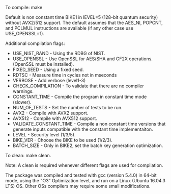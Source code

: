 To compile:
    make

Default is non constant time BIKE1 in lEVEL=5 (128-bit quantum security) without AVX2/512 support.
The default assumes that the AES_NI, POPCNT, and PCLMUL instructions are available (if any other case use USE_OPENSSL=1).

Additional compilation flags:
 - USE_NIST_RAND - Using the RDBG of NIST.
 - USE_OPENSSL   - Use OpenSSL for AES/SHA and GF2X operations. (OpenSSL must be installed).
 - FIXED_SEED    - Using a fixed seed.
 - RDTSC         - Measure time in cycles not in mseconds
 - VERBOSE       - Add verbose (level1-3)
 - CHECK_COMPILATION - To validate that there are no compiler warnings.
 - CONSTANT_TIME - Compile the program in constant time mode (slower).
 - NUM_OF_TESTS  - Set the number of tests to be run.
 - AVX2          - Compile with AVX2 support.
 - AVX512        - Compile with AVX512 support.
 - VALIDATE_CONSTANT_TIME - Compile a non constant time versions that generate inputs compatible with the constant time implementaiton.
 - LEVEL         - Security level (1/3/5).
 - BIKE_VER      - Choose the BIKE to be used (1/2/3).
 - BATCH_SIZE    - Only in BIKE2, set the batch key generation optimization.
 
 To clean:
    make clean.
    
Note: A clean is required whenever different flags are used for compilation.

The package was compiled and tested with gcc (version 5.4.0) in 64-bit mode, using the
"O3" Optimization level, and run on a Linux (Ubuntu 16.04.3 LTS) OS. Other OSs compilers may require some small modifications.